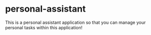 # personal-assistant
This is a personal assistant application so that you can manage your personal tasks within this application!
